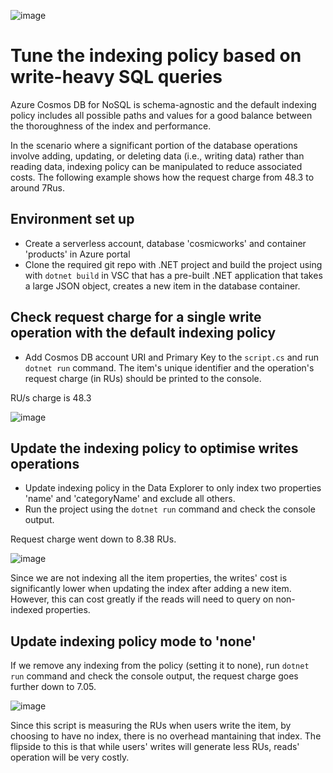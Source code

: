 ![image](https://github.com/ZCHAnalytics/Microsoft-Challenge-data-skills/assets/146954022/90f77905-433c-4e70-aa22-775806207340)

# Tune the indexing policy based on write-heavy SQL queries
Azure Cosmos DB for NoSQL is schema-agnostic and the default indexing policy includes all possible paths and values for a good balance between the thoroughness of the index and performance.

In the scenario where a significant portion of the database operations involve adding, updating, or deleting data (i.e., writing data) rather than reading data, indexing policy can be manipulated to reduce associated costs. The following example shows how the request charge from 48.3 to around 7Rus.

## Environment set up 
- Create a serverless account, database 'cosmicworks' and container 'products' in Azure portal
- Clone the required git repo with .NET project and build the project using with `dotnet build` in VSC that has a pre-built .NET application that takes a large JSON object, creates a new item in the database container.

## Check request charge for a single write operation with the default indexing policy
- Add Cosmos DB account URI and Primary Key to the `script.cs` and run `dotnet run` command. The item's unique identifier and the operation's request charge (in RUs) should be printed to the console.

RU/s charge is 48.3
  
![image](https://github.com/ZCHAnalytics/Microsoft-Challenge-data-skills/assets/146954022/2c2a641a-5026-4076-9e13-18d1c370e88b)

## Update the indexing policy to optimise writes operations
- Update indexing policy in the Data Explorer to only index two properties 'name' and 'categoryName' and exclude all others.
- Run the project using the `dotnet run` command and check the console output. 

Request charge went down to 8.38 RUs. 

![image](https://github.com/ZCHAnalytics/Microsoft-Challenge-data-skills/assets/146954022/5797a2d3-1e39-49b1-b1c1-576bfdac10cd)

Since we are not indexing all the item properties, the writes' cost is significantly lower when updating the index after adding a new item. However, this can cost greatly if the reads will need to query on non-indexed properties.

## Update indexing policy mode to 'none'
If we remove any indexing from the policy (setting it to none), run `dotnet run` command and check the console output, the request charge goes further down to 7.05.

![image](https://github.com/ZCHAnalytics/Microsoft-Challenge-data-skills/assets/146954022/372d9084-30cc-4601-b805-7a52d4582ddc)

Since this script is measuring the RUs when users write the item, by choosing to have no index, there is no overhead mantaining that index.
The flipside to this is that while users' writes will generate less RUs, reads' operation will be very costly.
